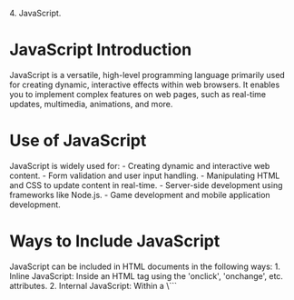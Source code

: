 4\. JavaScript.
# **JavaScript Introduction**
JavaScript is a versatile, high-level programming language primarily used for creating dynamic, interactive effects within web browsers. It enables you to implement complex features on web pages, such as real-time updates, multimedia, animations, and more.
# **Use of JavaScript**
JavaScript is widely used for:
\- Creating dynamic and interactive web content.
\- Form validation and user input handling.
\- Manipulating HTML and CSS to update content in real-time.
\- Server-side development using frameworks like Node.js.
\- Game development and mobile application development.
# **Ways to Include JavaScript**
JavaScript can be included in HTML documents in the following ways:
1\. Inline JavaScript: Inside an HTML tag using the 'onclick', 'onchange', etc. attributes.
2\. Internal JavaScript: Within a <script> tag inside the HTML file.
3\. External JavaScript: Linking an external JavaScript file using the <script src='filename.js'> tag.
# **Syntax of JavaScript**
JavaScript uses a syntax similar to other programming languages such as Java and C.
A basic syntax example:
\```javascript
let message = 'Hello, World!';
console.log(message);
\```
# **Basic Event of JavaScript**
Events are actions that can be detected by JavaScript, allowing developers to execute code in response.
Some common events:
\- `onclick`: When a user clicks on an element.
\- `onchange`: When the value of an input changes.
\- `onmouseover`: When a user moves the mouse over an element.

Example:
\```html
<button onclick="alert('Button clicked!')">Click Me</button>
\```
# **Basic Validation with JavaScript**
JavaScript is commonly used for form validation to ensure users provide the correct input before submitting data.
Example:
\```html
<form onsubmit="return validateForm()">
`  `<label for="email">Email:</label>
`  `<input type="text" id="email" name="email">
`  `<input type="submit" value="Submit">
</form>
<script>
function validateForm() {
`  `let x = document.getElementById('email').value;
`  `if (x === '') {
`    `alert('Email must be filled out');
`    `return false;
`  `}
}
</script>
\```
